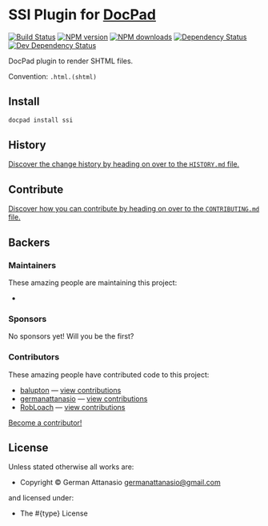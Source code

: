 # SSI Plugin for [DocPad](http://docpad.org)

<!-- BADGES/ -->

[![Build Status](https://img.shields.io/travis/germanattanasio/docpad-plugin-ssi/master.svg)](http://travis-ci.org/germanattanasio/docpad-plugin-ssi "Check this project's build status on TravisCI")
[![NPM version](https://img.shields.io/npm/v/docpad-plugin-ssi.svg)](https://npmjs.org/package/docpad-plugin-ssi "View this project on NPM")
[![NPM downloads](https://img.shields.io/npm/dm/docpad-plugin-ssi.svg)](https://npmjs.org/package/docpad-plugin-ssi "View this project on NPM")
[![Dependency Status](https://img.shields.io/david/germanattanasio/docpad-plugin-ssi.svg)](https://david-dm.org/germanattanasio/docpad-plugin-ssi)
[![Dev Dependency Status](https://img.shields.io/david/dev/germanattanasio/docpad-plugin-ssi.svg)](https://david-dm.org/germanattanasio/docpad-plugin-ssi#info=devDependencies)<br/>


<!-- /BADGES -->


DocPad plugin to render SHTML files.

Convention:  `.html.(shtml)`


<!-- INSTALL/ -->

## Install

``` bash
docpad install ssi
```

<!-- /INSTALL -->


<!-- HISTORY/ -->

## History
[Discover the change history by heading on over to the `HISTORY.md` file.](https://github.com/germanattanasio/docpad-plugin-ssi/blob/master/HISTORY.md#files)

<!-- /HISTORY -->


<!-- CONTRIBUTE/ -->

## Contribute

[Discover how you can contribute by heading on over to the `CONTRIBUTING.md` file.](https://github.com/germanattanasio/docpad-plugin-ssi/blob/master/CONTRIBUTING.md#files)

<!-- /CONTRIBUTE -->


<!-- BACKERS/ -->

## Backers

### Maintainers

These amazing people are maintaining this project:

- 

### Sponsors

No sponsors yet! Will you be the first?



### Contributors

These amazing people have contributed code to this project:

- [balupton](https://github.com/balupton) — [view contributions](https://github.com/germanattanasio/docpad-plugin-ssi/commits?author=balupton)
- [germanattanasio](https://github.com/germanattanasio) — [view contributions](https://github.com/germanattanasio/docpad-plugin-ssi/commits?author=germanattanasio)
- [RobLoach](https://github.com/RobLoach) — [view contributions](https://github.com/germanattanasio/docpad-plugin-ssi/commits?author=RobLoach)

[Become a contributor!](https://github.com/germanattanasio/docpad-plugin-ssi/blob/master/CONTRIBUTING.md#files)

<!-- /BACKERS -->


<!-- LICENSE/ -->

## License

Unless stated otherwise all works are:

- Copyright &copy; German Attanasio <germanattanasio@gmail.com>

and licensed under:

- The #{type} License

<!-- /LICENSE -->


